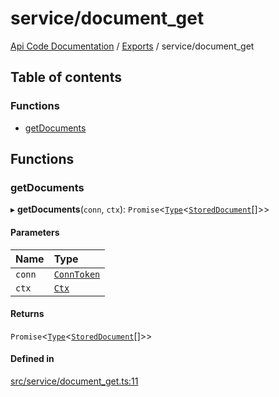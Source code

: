 # service/document\_get
 
[Api Code Documentation](../README.md) / [Exports](../modules.md) / service/document\_get

## Table of contents

### Functions

- [getDocuments](service_document_get.md#getdocuments)

## Functions

### getDocuments

▸ **getDocuments**(`conn`, `ctx`): `Promise`\<[`Type`](result.md#type)\<[`StoredDocument`](../interfaces/service_domain_document_document.StoredDocument.md)[]\>\>

#### Parameters

| Name | Type |
| :------ | :------ |
| `conn` | [`ConnToken`](service_conn.md#conntoken) |
| `ctx` | [`Ctx`](../interfaces/lib_ctx.Ctx.md) |

#### Returns

`Promise`\<[`Type`](result.md#type)\<[`StoredDocument`](../interfaces/service_domain_document_document.StoredDocument.md)[]\>\>

#### Defined in

[src/service/document_get.ts:11](https://github.com/openkfw/TruBudget/blob/3cf6626/api/src/service/document_get.ts#L11)
